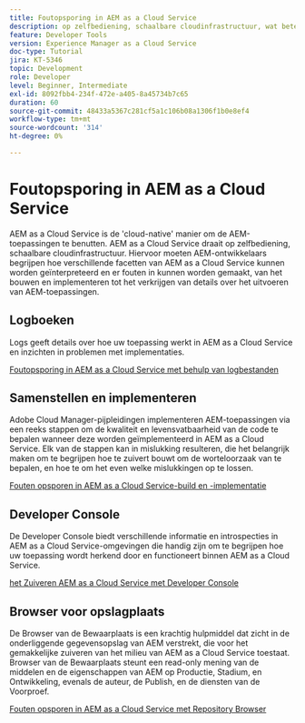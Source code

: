 ```yaml
---
title: Foutopsporing in AEM as a Cloud Service
description: op zelfbediening, schaalbare cloudinfrastructuur, wat betekent dat AEM-ontwikkelaars moeten begrijpen hoe ze verschillende facetten van AEM as a Cloud Service kunnen begrijpen en debuggen, van het bouwen en implementeren tot het verkrijgen van details over het uitvoeren van AEM-toepassingen.
feature: Developer Tools
version: Experience Manager as a Cloud Service
doc-type: Tutorial
jira: KT-5346
topic: Development
role: Developer
level: Beginner, Intermediate
exl-id: 8092fbb4-234f-472e-a405-8a45734b7c65
duration: 60
source-git-commit: 48433a5367c281cf5a1c106b08a1306f1b0e8ef4
workflow-type: tm+mt
source-wordcount: '314'
ht-degree: 0%

---
```


# Foutopsporing in AEM as a Cloud Service

AEM as a Cloud Service is de &#39;cloud-native&#39; manier om de AEM-toepassingen te benutten. AEM as a Cloud Service draait op zelfbediening, schaalbare cloudinfrastructuur. Hiervoor moeten AEM-ontwikkelaars begrijpen hoe verschillende facetten van AEM as a Cloud Service kunnen worden geïnterpreteerd en er fouten in kunnen worden gemaakt, van het bouwen en implementeren tot het verkrijgen van details over het uitvoeren van AEM-toepassingen.

## Logboeken

Logs geeft details over hoe uw toepassing werkt in AEM as a Cloud Service en inzichten in problemen met implementaties.

[Foutopsporing in AEM as a Cloud Service met behulp van logbestanden](./logs.md)

## Samenstellen en implementeren

Adobe Cloud Manager-pijpleidingen implementeren AEM-toepassingen via een reeks stappen om de kwaliteit en levensvatbaarheid van de code te bepalen wanneer deze worden geïmplementeerd in AEM as a Cloud Service. Elk van de stappen kan in mislukking resulteren, die het belangrijk maken om te begrijpen hoe te zuivert bouwt om de worteloorzaak van te bepalen, en hoe te om het even welke mislukkingen op te lossen.

[Fouten opsporen in AEM as a Cloud Service-build en -implementatie](./build-and-deployment.md)

## Developer Console

De Developer Console biedt verschillende informatie en introspecties in AEM as a Cloud Service-omgevingen die handig zijn om te begrijpen hoe uw toepassing wordt herkend door en functioneert binnen AEM as a Cloud Service.

[ het Zuiveren AEM as a Cloud Service met Developer Console ](./developer-console.md)

## Browser voor opslagplaats

De Browser van de Bewaarplaats is een krachtig hulpmiddel dat zicht in de onderliggende gegevensopslag van AEM verstrekt, die voor het gemakkelijke zuiveren van het milieu van AEM as a Cloud Service toestaat. Browser van de Bewaarplaats steunt een read-only mening van de middelen en de eigenschappen van AEM op Productie, Stadium, en Ontwikkeling, evenals de auteur, de Publish, en de diensten van de Voorproef.

[Fouten opsporen in AEM as a Cloud Service met Repository Browser](./repository-browser.md)
